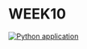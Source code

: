 # WEEK10
[![Python application](https://github.com/NelliUkkonen/WEEK10/actions/workflows/python-app.yml/badge.svg)](https://github.com/NelliUkkonen/WEEK10/actions/workflows/python-app.yml)
